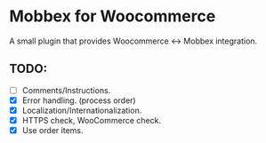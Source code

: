 # Mobbex for Woocommerce

A small plugin that provides Woocommerce <-> Mobbex integration.

## TODO:

- [ ] Comments/Instructions.
- [x] Error handling. (process order)
- [x] Localization/Internationalization.
- [x] HTTPS check, WooCommerce check.
- [x] Use order items.